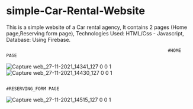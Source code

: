 # simple-Car-Rental-Website
This is a simple website of a Car rental agency,
It contains 2 pages (Home page,Reserving form page),
Technologies Used: HTML/Css - Javascript,
Database: Using Firebase.



                                                                 #HOME PAGE
                                                                      
                                                                      

![Capture web_27-11-2021_14341_127 0 0 1](https://user-images.githubusercontent.com/78742812/143662889-614689d2-9967-4080-ad01-a4162ce1950c.jpeg)
![Capture web_27-11-2021_14430_127 0 0 1](https://user-images.githubusercontent.com/78742812/143662891-6b05f7ac-c252-4772-a185-3f22bfbfb092.jpeg)




                                                              #RESERVING_FORM PAGE
                                                                 
                                                                 



![Capture web_27-11-2021_14515_127 0 0 1](https://user-images.githubusercontent.com/78742812/143662893-c160b265-c9be-436c-9faf-267135cc3bef.jpeg)


